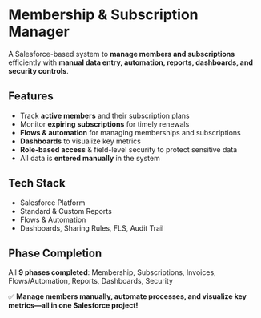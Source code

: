# Membership & Subscription Manager

A Salesforce-based system to **manage members and subscriptions** efficiently with **manual data entry, automation, reports, dashboards, and security controls**.

## Features
- Track **active members** and their subscription plans
- Monitor **expiring subscriptions** for timely renewals
- **Flows & automation** for managing memberships and subscriptions
- **Dashboards** to visualize key metrics
- **Role-based access** & field-level security to protect sensitive data
- All data is **entered manually** in the system

## Tech Stack
- Salesforce Platform
- Standard & Custom Reports
- Flows & Automation
- Dashboards, Sharing Rules, FLS, Audit Trail

## Phase Completion
All **9 phases completed**: Membership, Subscriptions, Invoices, Flows/Automation, Reports, Dashboards, Security

✅ **Manage members manually, automate processes, and visualize key metrics—all in one Salesforce project!**

